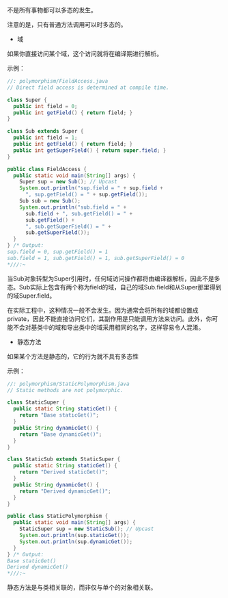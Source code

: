 不是所有事物都可以多态的发生。

注意的是，只有普通方法调用可以时多态的。

- 域

如果你直接访问某个域，这个访问就将在编译期进行解析。

示例：

```java
//: polymorphism/FieldAccess.java
// Direct field access is determined at compile time.

class Super {
  public int field = 0;
  public int getField() { return field; }
}

class Sub extends Super {
  public int field = 1;
  public int getField() { return field; }
  public int getSuperField() { return super.field; }
}

public class FieldAccess {
  public static void main(String[] args) {
    Super sup = new Sub(); // Upcast
    System.out.println("sup.field = " + sup.field +
      ", sup.getField() = " + sup.getField());
    Sub sub = new Sub();
    System.out.println("sub.field = " +
      sub.field + ", sub.getField() = " +
      sub.getField() +
      ", sub.getSuperField() = " +
      sub.getSuperField());
  }
} /* Output:
sup.field = 0, sup.getField() = 1
sub.field = 1, sub.getField() = 1, sub.getSuperField() = 0
*///:~
```

当Sub对象转型为Super引用时，任何域访问操作都将由编译器解析，因此不是多态。Sub实际上包含有两个称为field的域，自己的域Sub.field和从Super那里得到的域Super.field。



在实际工程中，这种情况一般不会发生。因为通常会将所有的域都设置成private，因此不能直接访问它们，其副作用是只能调用方法来访问。此外，你可能不会对基类中的域和导出类中的域采用相同的名字，这样容易令人混淆。



- 静态方法

如果某个方法是静态的，它的行为就不具有多态性

示例：

```java
//: polymorphism/StaticPolymorphism.java
// Static methods are not polymorphic.

class StaticSuper {
  public static String staticGet() {
    return "Base staticGet()";
  }
  public String dynamicGet() {
    return "Base dynamicGet()";
  }
}

class StaticSub extends StaticSuper {
  public static String staticGet() {
    return "Derived staticGet()";
  }
  public String dynamicGet() {
    return "Derived dynamicGet()";
  }
}

public class StaticPolymorphism {
  public static void main(String[] args) {
    StaticSuper sup = new StaticSub(); // Upcast
    System.out.println(sup.staticGet());
    System.out.println(sup.dynamicGet());
  }
} /* Output:
Base staticGet()
Derived dynamicGet()
*///:~
```

静态方法是与类相关联的，而非仅与单个的对象相关联。

